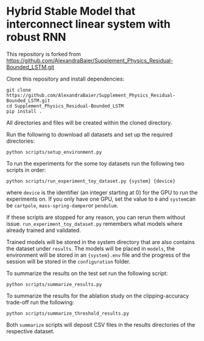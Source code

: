 # Hybrid Stable Model that interconnect linear system with robust RNN

This repository is forked from https://github.com/AlexandraBaier/Supplement_Physics_Residual-Bounded_LSTM.git

Clone this repository and install dependencies:
```shell
git clone https://github.com/AlexandraBaier/Supplement_Physics_Residual-Bounded_LSTM.git
cd Supplement_Physics_Residual-Bounded_LSTM
pip install .
```

All directories and files will be created within the cloned directory.

Run the following to download all datasets and set up the required directories:
```shell
python scripts/setup_environment.py
```

To run the experiments for the some toy datasets run the following two scripts in order:
```shell
python scripts/run_experiment_toy_dataset.py {system} {device}
```
where `device` is the identifier (an integer starting at 0) for the GPU to run the experiments on. 
If you only have one GPU, set the value to `0` and `system`can be `cartpole`, `mass-spring-damper`or `pendulum`.

If these scripts are stopped for any reason, you can rerun them without issue. 
`run_experiment_toy_dataset.py` remembers what models where already trained and validated.

Trained models will be stored in the system directory that are also contains the dataset under `results`.
The models will be placed in `models`, the environment will be stored in an `{system}.env` file and the progress of the session will be stored in the `configuration` folder.

To summarize the results on the test set run the following script:
```shell
python scripts/summarize_results.py
```

To summarize the results for the ablation study on the clipping-accuracy trade-off run the following:
```shell
python scripts/summarize_threshold_results.py
```

Both `summarize` scripts will deposit CSV files in the results directories of the respective dataset.
